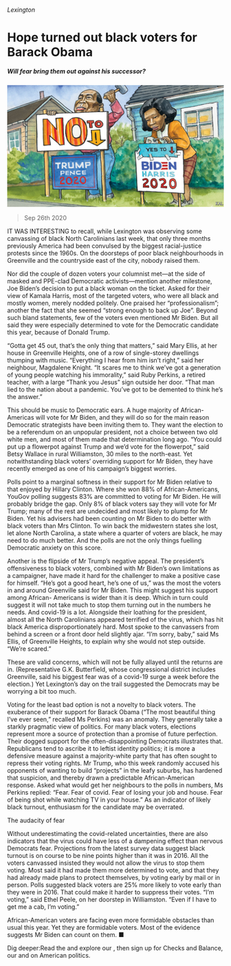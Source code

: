 ###### Lexington

# Hope turned out black voters for Barack Obama 

##### Will fear bring them out against his successor? 

![image](images/20200926_USD000_1.jpg) 

> Sep 26th 2020 

IT WAS INTERESTING to recall, while Lexington was observing some canvassing of black North Carolinians last week, that only three months previously America had been convulsed by the biggest racial-justice protests since the 1960s. On the doorsteps of poor black neighbourhoods in Greenville and the countryside east of the city, nobody raised them.

Nor did the couple of dozen voters your columnist met—at the side of masked and PPE-clad Democratic activists—mention another milestone, Joe Biden’s decision to put a black woman on the ticket. Asked for their view of Kamala Harris, most of the targeted voters, who were all black and mostly women, merely nodded politely. One praised her “professionalism”; another the fact that she seemed “strong enough to back up Joe”. Beyond such bland statements, few of the voters even mentioned Mr Biden. But all said they were especially determined to vote for the Democratic candidate this year, because of Donald Trump.


“Gotta get 45 out, that’s the only thing that matters,” said Mary Ellis, at her house in Greenville Heights, one of a row of single-storey dwellings thumping with music. “Everything I hear from him isn’t right,” said her neighbour, Magdalene Knight. “It scares me to think we’ve got a generation of young people watching his immorality,” said Ruby Perkins, a retired teacher, with a large “Thank you Jesus” sign outside her door. “That man lied to the nation about a pandemic. You’ve got to be demented to think he’s the answer.”

This should be music to Democratic ears. A huge majority of African-Americas will vote for Mr Biden, and they will do so for the main reason Democratic strategists have been inviting them to. They want the election to be a referendum on an unpopular president, not a choice between two old white men, and most of them made that determination long ago. “You could put up a flowerpot against Trump and we’d vote for the flowerpot,” said Betsy Wallace in rural Williamston, 30 miles to the north-east. Yet notwithstanding black voters’ overriding support for Mr Biden, they have recently emerged as one of his campaign’s biggest worries.

Polls point to a marginal softness in their support for Mr Biden relative to that enjoyed by Hillary Clinton. Where she won 88% of African-Americans, YouGov polling suggests 83% are committed to voting for Mr Biden. He will probably bridge the gap. Only 8% of black voters say they will vote for Mr Trump; many of the rest are undecided and most likely to plump for Mr Biden. Yet his advisers had been counting on Mr Biden to do better with black voters than Mrs Clinton. To win back the midwestern states she lost, let alone North Carolina, a state where a quarter of voters are black, he may need to do much better. And the polls are not the only things fuelling Democratic anxiety on this score.

Another is the flipside of Mr Trump’s negative appeal. The president’s offensiveness to black voters, combined with Mr Biden’s own limitations as a campaigner, have made it hard for the challenger to make a positive case for himself. “He’s got a good heart, he’s one of us,” was the most the voters in and around Greenville said for Mr Biden. This might suggest his support among African- Americans is wider than it is deep. Which in turn could suggest it will not take much to stop them turning out in the numbers he needs. And covid-19 is a lot. Alongside their loathing for the president, almost all the North Carolinians appeared terrified of the virus, which has hit black America disproportionately hard. Most spoke to the canvassers from behind a screen or a front door held slightly ajar. “I’m sorry, baby,” said Ms Ellis, of Greenville Heights, to explain why she would not step outside. “We’re scared.”

These are valid concerns, which will not be fully allayed until the returns are in. (Representative G.K. Butterfield, whose congressional district includes Greenville, said his biggest fear was of a covid-19 surge a week before the election.) Yet Lexington’s day on the trail suggested the Democrats may be worrying a bit too much.

Voting for the least bad option is not a novelty to black voters. The exuberance of their support for Barack Obama (“The most beautiful thing I’ve ever seen,” recalled Ms Perkins) was an anomaly. They generally take a starkly pragmatic view of politics. For many black voters, elections represent more a source of protection than a promise of future perfection. Their dogged support for the often-disappointing Democrats illustrates that. Republicans tend to ascribe it to leftist identity politics; it is more a defensive measure against a majority-white party that has often sought to repress their voting rights. Mr Trump, who this week randomly accused his opponents of wanting to build “projects” in the leafy suburbs, has hardened that suspicion, and thereby drawn a predictable African-American response. Asked what would get her neighbours to the polls in numbers, Ms Perkins replied: “Fear. Fear of covid. Fear of losing your job and house. Fear of being shot while watching TV in your house.” As an indicator of likely black turnout, enthusiasm for the candidate may be overrated.

The audacity of fear

Without underestimating the covid-related uncertainties, there are also indicators that the virus could have less of a dampening effect than nervous Democrats fear. Projections from the latest survey data suggest black turnout is on course to be nine points higher than it was in 2016. All the voters canvassed insisted they would not allow the virus to stop them voting. Most said it had made them more determined to vote, and that they had already made plans to protect themselves, by voting early by mail or in person. Polls suggested black voters are 25% more likely to vote early than they were in 2016. That could make it harder to suppress their votes. “I’m voting,” said Ethel Peele, on her doorstep in Williamston. “Even if I have to get me a cab, I’m voting.”

African-American voters are facing even more formidable obstacles than usual this year. Yet they are formidable voters. Most of the evidence suggests Mr Biden can count on them. ■

Dig deeper:Read the  and explore our , then sign up for Checks and Balance, our  and  on American politics.

